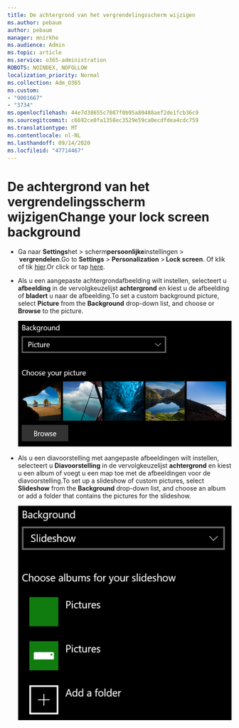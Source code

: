 ```yaml
---
title: De achtergrond van het vergrendelingsscherm wijzigen
ms.author: pebaum
author: pebaum
manager: mnirkhe
ms.audience: Admin
ms.topic: article
ms.service: o365-administration
ROBOTS: NOINDEX, NOFOLLOW
localization_priority: Normal
ms.collection: Adm_O365
ms.custom:
- "9001667"
- "3734"
ms.openlocfilehash: 44e7d38655c7087f0b95a80488aef2de1fcb36c9
ms.sourcegitcommit: c6692ce0fa1358ec3529e59ca0ecdfdea4cdc759
ms.translationtype: MT
ms.contentlocale: nl-NL
ms.lasthandoff: 09/14/2020
ms.locfileid: "47714467"
---
```

# <a name="change-your-lock-screen-background"></a><span data-ttu-id="47fea-102">De achtergrond van het vergrendelingsscherm wijzigen</span><span class="sxs-lookup"><span data-stu-id="47fea-102">Change your lock screen background</span></span>

- <span data-ttu-id="47fea-103">Ga naar **Settings**het  >  scherm**persoonlijke**instellingen  >  **vergrendelen**.</span><span class="sxs-lookup"><span data-stu-id="47fea-103">Go to **Settings** > **Personalization** > **Lock screen**.</span></span> <span data-ttu-id="47fea-104">Of klik of tik [hier](ms-settings:lockscreen?activationSource=GetHelp).</span><span class="sxs-lookup"><span data-stu-id="47fea-104">Or click or tap [here](ms-settings:lockscreen?activationSource=GetHelp).</span></span>

- <span data-ttu-id="47fea-105">Als u een aangepaste achtergrondafbeelding wilt instellen, selecteert u **afbeelding** in de vervolgkeuzelijst **achtergrond** en kiest u de afbeelding of **bladert** u naar de afbeelding.</span><span class="sxs-lookup"><span data-stu-id="47fea-105">To set a custom background picture, select **Picture** from the **Background** drop-down list, and choose or **Browse** to the picture.</span></span>

  ![Een aangepaste achtergrondafbeelding instellen.](media/set-custom-background-pic.png)

- <span data-ttu-id="47fea-107">Als u een diavoorstelling met aangepaste afbeeldingen wilt instellen, selecteert u **Diavoorstelling** in de vervolgkeuzelijst **achtergrond** en kiest u een album of voegt u een map toe met de afbeeldingen voor de diavoorstelling.</span><span class="sxs-lookup"><span data-stu-id="47fea-107">To set up a slideshow of custom pictures, select **Slideshow** from the **Background** drop-down list, and choose an album or add a folder that contains the pictures for the slideshow.</span></span>

  ![Stel een diavoorstelling in voor aangepaste afbeeldingen.](media/set-up-slideshow-background.png)
